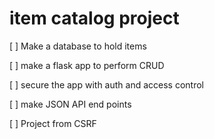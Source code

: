 # item catalog project

[ ] Make a database to hold items

[ ] make a flask app to perform CRUD

[ ] secure the app with auth and access control

[ ] make JSON API end points

[ ] Project from CSRF
